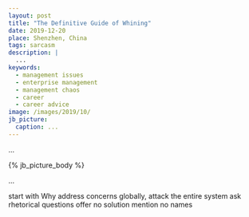 ```yaml
---
layout: post
title: "The Definitive Guide of Whining"
date: 2019-12-20
place: Shenzhen, China
tags: sarcasm
description: |
  ...
keywords:
  - management issues
  - enterprise management
  - management chaos
  - career
  - career advice
image: /images/2019/10/
jb_picture:
  caption: ...
---
```


...

<!--more-->

{% jb_picture_body %}

...

start with Why
address concerns globally, attack the entire system
ask rhetorical questions
offer no solution
mention no names

